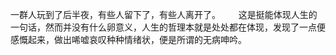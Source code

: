 ﻿一群人玩到了后半夜，有些人留下了，有些人离开了。　
　
这是挺能体现人生的一句话，然而并没有什么卵意义，人生的哲理本就是处处都在体现，发现了一点便感慨起来，做出唏嘘哀叹种种情绪状，便是所谓的无病呻吟。
